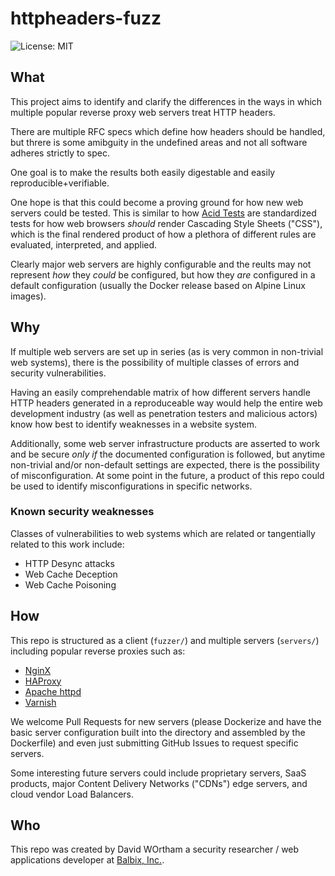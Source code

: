 # httpheaders-fuzz

![License: MIT](https://img.shields.io/github/license/carbonphyber/httpheaders-fuzz?style=for-the-badge)


## What
This project aims to identify and clarify the differences in the ways in which multiple popular reverse proxy web servers treat HTTP headers.

There are multiple RFC specs which define how headers should be handled, but threre is some amibguity in the undefined areas and not all software adheres strictly to spec.

One goal is to make the results both easily digestable and easily reproducible+verifiable.

One hope is that this could become a proving ground for how new web servers could be tested. This is similar to how [Acid Tests](https://www.acidtests.org/) are standardized tests for how web browsers *should* render Cascading Style Sheets ("CSS"), which is the final rendered product of how a plethora of different rules are evaluated, interpreted, and applied.

Clearly major web servers are highly configurable and the reults may not represent *how* they *could* be configured, but how they *are* configured in a default configuration (usually the Docker release based on Alpine Linux images).

## Why
If multiple web servers are set up in series (as is very common in non-trivial web systems), there is the possibility of multiple classes of errors and security vulnerabilities.

Having an easily comprehendable matrix of how different servers handle HTTP headers generated in a reproduceable way would help the entire web development industry (as well as penetration testers and malicious actors) know how best to identify weaknesses in a website system.

Additionally, some web server infrastructure products are asserted to work and be secure *only* *if* the documented configuration is followed, but anytime non-trivial and/or non-default settings are expected, there is the possibility of misconfiguration. At some point in the future, a product of this repo could be used to identify misconfigurations in specific networks.

### Known security weaknesses

Classes of vulnerabilities to web systems which are related or tangentially related to this work include:

  - HTTP Desync attacks
  - Web Cache Deception
  - Web Cache Poisoning


## How
This repo is structured as a client (`fuzzer/`) and multiple servers (`servers/`) including popular reverse proxies such as:

  - [NginX](https://github.com/nginx/nginx)
  - [HAProxy](https://github.com/haproxy/haproxy)
  - [Apache httpd](https://github.com/apache/httpd)
  - [Varnish](https://varnish-cache.org/)

We welcome Pull Requests for new servers (please Dockerize and have the basic server configuration built into the directory and assembled by the Dockerfile) and even just submitting GitHub Issues to request specific servers.

Some interesting future servers could include proprietary servers, SaaS products, major Content Delivery Networks ("CDNs") edge servers, and cloud vendor Load Balancers.

## Who
This repo was created by David WOrtham a security researcher / web applications developer at [Balbix, Inc.](https://www.balbix.com/).

